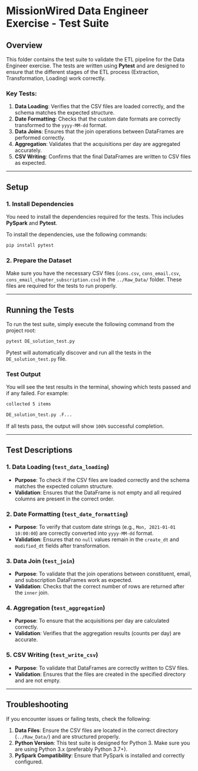 # **MissionWired Data Engineer Exercise - Test Suite**

## **Overview**

This folder contains the test suite to validate the ETL pipeline for the Data Engineer exercise. The tests are written using **Pytest** and are designed to ensure that the different stages of the ETL process (Extraction, Transformation, Loading) work correctly.

### **Key Tests:**
1. **Data Loading**: Verifies that the CSV files are loaded correctly, and the schema matches the expected structure.
2. **Date Formatting**: Checks that the custom date formats are correctly transformed to the `yyyy-MM-dd` format.
3. **Data Joins**: Ensures that the join operations between DataFrames are performed correctly.
4. **Aggregation**: Validates that the acquisitions per day are aggregated accurately.
5. **CSV Writing**: Confirms that the final DataFrames are written to CSV files as expected.

---

## **Setup**

### **1. Install Dependencies**

You need to install the dependencies required for the tests. This includes **PySpark** and **Pytest**.

To install the dependencies, use the following commands:

```bash
pip install pytest
```

### **2. Prepare the Dataset**

Make sure you have the necessary CSV files (`cons.csv`, `cons_email.csv`, `cons_email_chapter_subscription.csv`) in the `../Raw_Data/` folder. These files are required for the tests to run properly.

---

## **Running the Tests**

To run the test suite, simply execute the following command from the project root:

```bash
pytest DE_solution_test.py
```

Pytest will automatically discover and run all the tests in the `DE_solution_test.py` file.

### **Test Output**

You will see the test results in the terminal, showing which tests passed and if any failed. For example:

```bash
collected 5 items

DE_solution_test.py .F...                                                                                                               [100%]
```

If all tests pass, the output will show `100%` successful completion.

---

## **Test Descriptions**

### **1. Data Loading (`test_data_loading`)**
- **Purpose**: To check if the CSV files are loaded correctly and the schema matches the expected column structure.
- **Validation**: Ensures that the DataFrame is not empty and all required columns are present in the correct order.

### **2. Date Formatting (`test_date_formatting`)**
- **Purpose**: To verify that custom date strings (e.g., `Mon, 2021-01-01 10:00:00`) are correctly converted into `yyyy-MM-dd` format.
- **Validation**: Ensures that no `null` values remain in the `create_dt` and `modified_dt` fields after transformation.

### **3. Data Join (`test_join`)**
- **Purpose**: To validate that the join operations between constituent, email, and subscription DataFrames work as expected.
- **Validation**: Checks that the correct number of rows are returned after the `inner` join.

### **4. Aggregation (`test_aggregation`)**
- **Purpose**: To ensure that the acquisitions per day are calculated correctly.
- **Validation**: Verifies that the aggregation results (counts per day) are accurate.

### **5. CSV Writing (`test_write_csv`)**
- **Purpose**: To validate that DataFrames are correctly written to CSV files.
- **Validation**: Ensures that the files are created in the specified directory and are not empty.

---

## **Troubleshooting**

If you encounter issues or failing tests, check the following:
1. **Data Files**: Ensure the CSV files are located in the correct directory (`../Raw_Data/`) and are structured properly.
2. **Python Version**: This test suite is designed for Python 3. Make sure you are using Python 3.x (preferably Python 3.7+).
3. **PySpark Compatibility**: Ensure that PySpark is installed and correctly configured.
